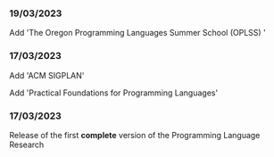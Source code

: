 ### 19/03/2023

Add 'The Oregon Programming Languages Summer School (OPLSS) '

### 17/03/2023

Add 'ACM SIGPLAN'

Add 'Practical Foundations for Programming Languages'

### 17/03/2023

Release of the first **complete** version of the Programming Language Research

